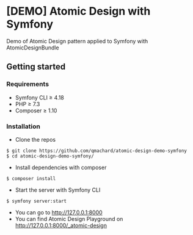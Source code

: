 # [DEMO] Atomic Design with Symfony

Demo of Atomic Design pattern applied to Symfony with AtomicDesignBundle

## Getting started

### Requirements

* Symfony CLI ≥ 4.18
* PHP ≥ 7.3
* Composer ≥ 1.10

### Installation

* Clone the repos

```
$ git clone https://github.com/qmachard/atomic-design-demo-symfony
$ cd atomic-design-demo-symfony/
```

* Install dependencies with composer

```
$ composer install
```

* Start the server with Symfony CLI

```
$ symfony server:start
```

* You can go to http://127.0.0.1:8000
* You can find Atomic Design Playground on http://127.0.0.1:8000/_atomic-design
